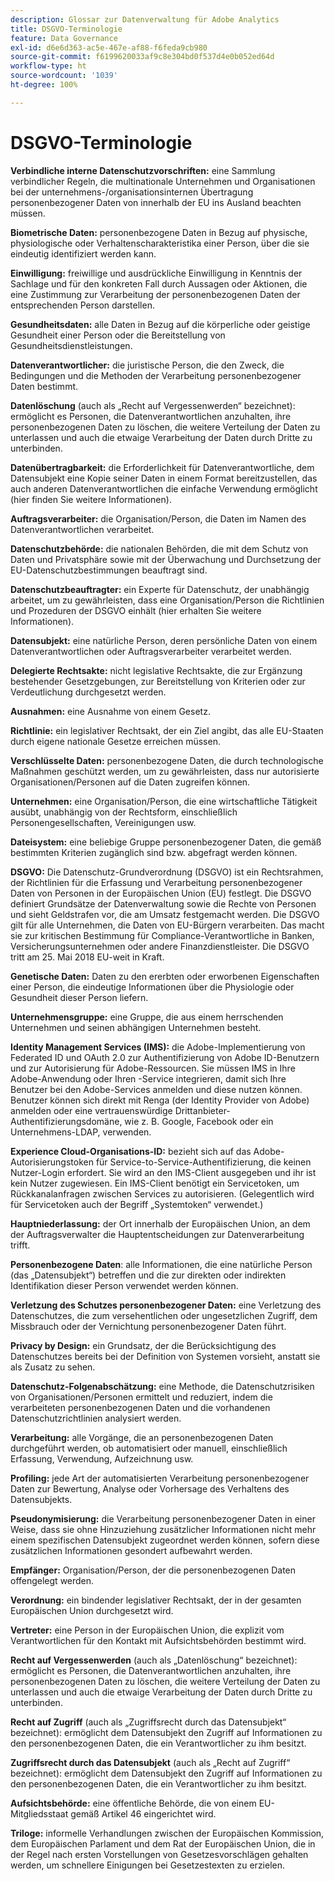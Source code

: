 ```yaml
---
description: Glossar zur Datenverwaltung für Adobe Analytics
title: DSGVO-Terminologie
feature: Data Governance
exl-id: d6e6d363-ac5e-467e-af88-f6feda9cb980
source-git-commit: f6199620033af9c8e304bd0f537d4e0b052ed64d
workflow-type: ht
source-wordcount: '1039'
ht-degree: 100%

---
```


# DSGVO-Terminologie

**Verbindliche interne Datenschutzvorschriften:** eine Sammlung verbindlicher Regeln, die multinationale Unternehmen und Organisationen bei der unternehmens-/organisationsinternen Übertragung personenbezogener Daten von innerhalb der EU ins Ausland beachten müssen.

**Biometrische Daten:** personenbezogene Daten in Bezug auf physische, physiologische oder Verhaltenscharakteristika einer Person, über die sie eindeutig identifiziert werden kann.

**Einwilligung:** freiwillige und ausdrückliche Einwilligung in Kenntnis der Sachlage und für den konkreten Fall durch Aussagen oder Aktionen, die eine Zustimmung zur Verarbeitung der personenbezogenen Daten der entsprechenden Person darstellen.

**Gesundheitsdaten:** alle Daten in Bezug auf die körperliche oder geistige Gesundheit einer Person oder die Bereitstellung von Gesundheitsdienstleistungen.

**Datenverantwortlicher:** die juristische Person, die den Zweck, die Bedingungen und die Methoden der Verarbeitung personenbezogener Daten bestimmt.

**Datenlöschung** (auch als „Recht auf Vergessenwerden“ bezeichnet): ermöglicht es Personen, die Datenverantwortlichen anzuhalten, ihre personenbezogenen Daten zu löschen, die weitere Verteilung der Daten zu unterlassen und auch die etwaige Verarbeitung der Daten durch Dritte zu unterbinden.

**Datenübertragbarkeit:** die Erforderlichkeit für Datenverantwortliche, dem Datensubjekt eine Kopie seiner Daten in einem Format bereitzustellen, das auch anderen Datenverantwortlichen die einfache Verwendung ermöglicht (hier finden Sie weitere Informationen).

**Auftragsverarbeiter:** die Organisation/Person, die Daten im Namen des Datenverantwortlichen verarbeitet.

**Datenschutzbehörde:** die nationalen Behörden, die mit dem Schutz von Daten und Privatsphäre sowie mit der Überwachung und Durchsetzung der EU-Datenschutzbestimmungen beauftragt sind.

**Datenschutzbeauftragter:** ein Experte für Datenschutz, der unabhängig arbeitet, um zu gewährleisten, dass eine Organisation/Person die Richtlinien und Prozeduren der DSGVO einhält (hier erhalten Sie weitere Informationen).

**Datensubjekt:** eine natürliche Person, deren persönliche Daten von einem Datenverantwortlichen oder Auftragsverarbeiter verarbeitet werden.

**Delegierte Rechtsakte:** nicht legislative Rechtsakte, die zur Ergänzung bestehender Gesetzgebungen, zur Bereitstellung von Kriterien oder zur Verdeutlichung durchgesetzt werden.

**Ausnahmen:** eine Ausnahme von einem Gesetz.

**Richtlinie:** ein legislativer Rechtsakt, der ein Ziel angibt, das alle EU-Staaten durch eigene nationale Gesetze erreichen müssen.

**Verschlüsselte Daten:** personenbezogene Daten, die durch technologische Maßnahmen geschützt werden, um zu gewährleisten, dass nur autorisierte Organisationen/Personen auf die Daten zugreifen können.

**Unternehmen:** eine Organisation/Person, die eine wirtschaftliche Tätigkeit ausübt, unabhängig von der Rechtsform, einschließlich Personengesellschaften, Vereinigungen usw.

**Dateisystem:** eine beliebige Gruppe personenbezogener Daten, die gemäß bestimmten Kriterien zugänglich sind bzw. abgefragt werden können.

**DSGVO:** Die Datenschutz-Grundverordnung (DSGVO) ist ein Rechtsrahmen, der Richtlinien für die Erfassung und Verarbeitung personenbezogener Daten von Personen in der Europäischen Union (EU) festlegt. Die DSGVO definiert Grundsätze der Datenverwaltung sowie die Rechte von Personen und sieht Geldstrafen vor, die am Umsatz festgemacht werden. Die DSGVO gilt für alle Unternehmen, die Daten von EU-Bürgern verarbeiten. Das macht sie zur kritischen Bestimmung für Compliance-Verantwortliche in Banken, Versicherungsunternehmen oder andere Finanzdienstleister. Die DSGVO tritt am 25. Mai 2018 EU-weit in Kraft.

**Genetische Daten:** Daten zu den ererbten oder erworbenen Eigenschaften einer Person, die eindeutige Informationen über die Physiologie oder Gesundheit dieser Person liefern.

**Unternehmensgruppe:** eine Gruppe, die aus einem herrschenden Unternehmen und seinen abhängigen Unternehmen besteht.

**Identity Management Services (IMS):** die Adobe-Implementierung von Federated ID und OAuth 2.0 zur Authentifizierung von Adobe ID-Benutzern und zur Autorisierung für Adobe-Ressourcen. Sie müssen IMS in Ihre Adobe-Anwendung oder Ihren -Service integrieren, damit sich Ihre Benutzer bei den Adobe-Services anmelden und diese nutzen können. Benutzer können sich direkt mit Renga (der Identity Provider von Adobe) anmelden oder eine vertrauenswürdige Drittanbieter-Authentifizierungsdomäne, wie z. B. Google, Facebook oder ein Unternehmens-LDAP, verwenden.

**Experience Cloud-Organisations-ID:** bezieht sich auf das Adobe-Autorisierungstoken für Service-to-Service-Authentifizierung, die keinen Nutzer-Login erfordert. Sie wird an den IMS-Client ausgegeben und ihr ist kein Nutzer zugewiesen. Ein IMS-Client benötigt ein Servicetoken, um Rückkanalanfragen zwischen Services zu autorisieren. (Gelegentlich wird für Servicetoken auch der Begriff „Systemtoken“ verwendet.)

**Hauptniederlassung:** der Ort innerhalb der Europäischen Union, an dem der Auftragsverwalter die Hauptentscheidungen zur Datenverarbeitung trifft.

**Personenbezogene Daten**: alle Informationen, die eine natürliche Person (das „Datensubjekt“) betreffen und die zur direkten oder indirekten Identifikation dieser Person verwendet werden können.

**Verletzung des Schutzes personenbezogener Daten:** eine Verletzung des Datenschutzes, die zum versehentlichen oder ungesetzlichen Zugriff, dem Missbrauch oder der Vernichtung personenbezogener Daten führt.

**Privacy by Design:** ein Grundsatz, der die Berücksichtigung des Datenschutzes bereits bei der Definition von Systemen vorsieht, anstatt sie als Zusatz zu sehen.

**Datenschutz-Folgenabschätzung:** eine Methode, die Datenschutzrisiken von Organisationen/Personen ermittelt und reduziert, indem die verarbeiteten personenbezogenen Daten und die vorhandenen Datenschutzrichtlinien analysiert werden.

**Verarbeitung:** alle Vorgänge, die an personenbezogenen Daten durchgeführt werden, ob automatisiert oder manuell, einschließlich Erfassung, Verwendung, Aufzeichnung usw.

**Profiling:** jede Art der automatisierten Verarbeitung personenbezogener Daten zur Bewertung, Analyse oder Vorhersage des Verhaltens des Datensubjekts.

**Pseudonymisierung:** die Verarbeitung personenbezogener Daten in einer Weise, dass sie ohne Hinzuziehung zusätzlicher Informationen nicht mehr einem spezifischen Datensubjekt zugeordnet werden können, sofern diese zusätzlichen Informationen gesondert aufbewahrt werden.

**Empfänger:** Organisation/Person, der die personenbezogenen Daten offengelegt werden.

**Verordnung:** ein bindender legislativer Rechtsakt, der in der gesamten Europäischen Union durchgesetzt wird.

**Vertreter:** eine Person in der Europäischen Union, die explizit vom Verantwortlichen für den Kontakt mit Aufsichtsbehörden bestimmt wird.

**Recht auf Vergessenwerden** (auch als „Datenlöschung“ bezeichnet): ermöglicht es Personen, die Datenverantwortlichen anzuhalten, ihre personenbezogenen Daten zu löschen, die weitere Verteilung der Daten zu unterlassen und auch die etwaige Verarbeitung der Daten durch Dritte zu unterbinden.

**Recht auf Zugriff** (auch als „Zugriffsrecht durch das Datensubjekt“ bezeichnet): ermöglicht dem Datensubjekt den Zugriff auf Informationen zu den personenbezogenen Daten, die ein Verantwortlicher zu ihm besitzt.

**Zugriffsrecht durch das Datensubjekt** (auch als „Recht auf Zugriff“ bezeichnet): ermöglicht dem Datensubjekt den Zugriff auf Informationen zu den personenbezogenen Daten, die ein Verantwortlicher zu ihm besitzt.

**Aufsichtsbehörde:** eine öffentliche Behörde, die von einem EU-Mitgliedsstaat gemäß Artikel 46 eingerichtet wird.

**Triloge:** informelle Verhandlungen zwischen der Europäischen Kommission, dem Europäischen Parlament und dem Rat der Europäischen Union, die in der Regel nach ersten Vorstellungen von Gesetzesvorschlägen gehalten werden, um schnellere Einigungen bei Gesetzestexten zu erzielen.
